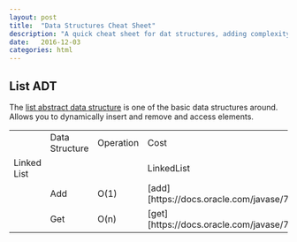 ```yaml
---
layout: post
title:  "Data Structures Cheat Sheet"
description: "A quick cheat sheet for dat structures, adding complexity and a implementation sample in java"
date:   2016-12-03
categories: html
---
```


## List ADT

The [list abstract data structure](https://goo.gl/mhgkxI) is one of the basic data structures around. Allows you to dynamically insert and remove and access elements.

<table class="table table-striped">
  <th>
    <td>Data Structure</td>
    <td>Operation</td>
    <td>Cost</td>
    <td>Java Implementation</td>
  </th>
  <tr>
    <td>Linked List</td>
    <td></td>
    <td></td>
    <td>LinkedList</td>
  </tr>
  <tr>
    <td></td>
    <td>Add</td>
    <td>O(1)</td>
    <td>[add][https://docs.oracle.com/javase/7/docs/api/java/util/LinkedList.html#add(E)]</td>
  </tr>
  <tr>
    <td></td>
    <td>Get</td>
    <td>O(n)</td>
    <td>[get][https://docs.oracle.com/javase/7/docs/api/java/util/LinkedList.html#get(int)</td>
  </tr>
</table>
